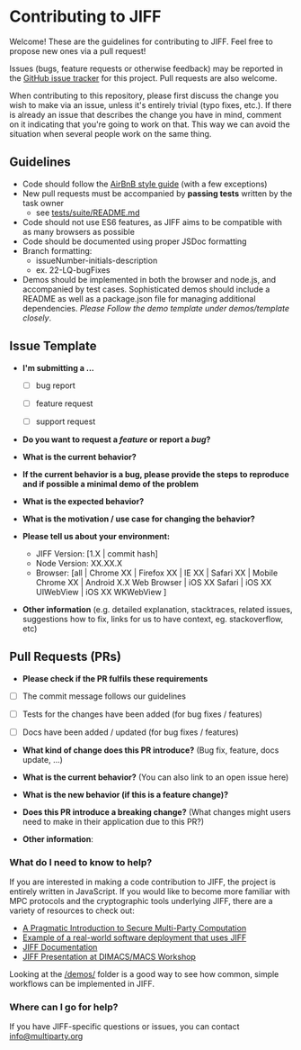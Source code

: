 # Contributing to JIFF #

Welcome! These are the guidelines for contributing to JIFF. Feel free to propose new ones via a pull request!

Issues (bugs, feature requests or otherwise feedback) may be reported in the [GitHub issue tracker](https://github.com/multiparty/jiff/issues) for this project. Pull requests are also welcome.

When contributing to this repository, please first discuss the change you wish to make via an issue, unless it's entirely trivial (typo fixes, etc.). If there is already an issue that describes the change you have in mind, comment on it indicating that you're going to work on that. This way we can avoid the situation when several people work on the same thing.

## Guidelines ##
- Code should follow the [AirBnB style guide](https://github.com/airbnb/javascript) (with a few exceptions)
- New pull requests must be accompanied by **passing tests** written by the task owner
  - see [tests/suite/README.md](https://github.com/multiparty/jiff/tree/master/tests/suite/README.md)
- Code should not use ES6 features, as JIFF aims to be compatible with as many browsers as possible
- Code should be documented using proper JSDoc formatting
- Branch formatting:
  - issueNumber-initials-description
  - ex. 22-LQ-bugFixes
- Demos should be implemented in both the browser and node.js, and accompanied by test cases. Sophisticated demos should include a README as well as a package.json file for managing additional dependencies. *Please Follow the demo template under demos/template closely*.

## Issue Template
* **I'm submitting a ...**
  - [ ] bug report
  - [ ] feature request
  - [ ] support request


* **Do you want to request a *feature* or report a *bug*?**



* **What is the current behavior?**



* **If the current behavior is a bug, please provide the steps to reproduce and if possible a minimal demo of the problem**



* **What is the expected behavior?**



* **What is the motivation / use case for changing the behavior?**



* **Please tell us about your environment:**

  - JIFF Version: [1.X | commit hash]
  - Node Version: XX.XX.X
  - Browser: [all | Chrome XX | Firefox XX | IE XX | Safari XX | Mobile Chrome XX | Android X.X Web Browser | iOS XX Safari | iOS XX UIWebView | iOS XX WKWebView ]


* **Other information** (e.g. detailed explanation, stacktraces, related issues, suggestions how to fix, links for us to have context, eg. stackoverflow, etc)

## Pull Requests (PRs) ##
* **Please check if the PR fulfils these requirements**
- [ ] The commit message follows our guidelines
- [ ] Tests for the changes have been added (for bug fixes / features)
- [ ] Docs have been added / updated (for bug fixes / features)


* **What kind of change does this PR introduce?** (Bug fix, feature, docs update, ...)



* **What is the current behavior?** (You can also link to an open issue here)



* **What is the new behavior (if this is a feature change)?**



* **Does this PR introduce a breaking change?** (What changes might users need to make in their application due to this PR?)



* **Other information**:

### What do I need to know to help? ###
If you are interested in making a code contribution to JIFF, the project is entirely written in JavaScript. If you would like to become more familiar with MPC protocols and the cryptographic tools underlying JIFF, there are a variety of resources to check out:

* [A Pragmatic Introduction to Secure Multi-Party Computation](https://securecomputation.org/)
* [Example of a real-world software deployment that uses JIFF](https://github.com/multiparty/web-mpc)
* [JIFF Documentation](https://multiparty.org/jiff/docs/jsdoc/)
* [JIFF Presentation at DIMACS/MACS Workshop](https://www.youtube.com/watch?v=S-IkyOEgrfI)

Looking at the [/demos/](https://github.com/multiparty/jiff/tree/master/demos) folder is a good way to see how common, simple workflows can be implemented in JIFF.

### Where can I go for help? ###
If you have JIFF-specific questions or issues, you can contact info@multiparty.org
